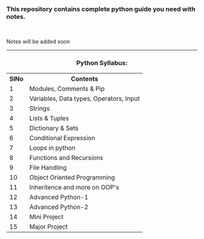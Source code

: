 <h3>This repository contains complete python guide you need with notes.</h3><br>
<p>Notes will be added soon</p><hr>
<h3 align="center" >Python Syllabus: </h3>
<table align="center">
  <tr>
    <th>SlNo</th>
    <th>Contents</th>
  </tr>
  <tr>
    <td>1</td>
    <td>Modules, Comments & Pip </td>
  </tr>
  <tr>
    <td>2</td>
    <td>Variables, Data types, Operators, Input</td>
  </tr>
    <tr>
    <td>3</td>
    <td>Strings</td>
  </tr>
    <tr>
    <td>4</td>
    <td>Lists & Tuples</td>
  </tr>
    <tr>
    <td>5</td>
    <td> Dictionary & Sets </td>
  </tr>
    <tr>
    <td>6</td>
    <td>Conditional Expression </td>
  </tr>
    <tr>
    <td>7</td>
    <td>Loops in python  </td>
  </tr>
    <tr>
    <td>8</td>
    <td>Functions and Recursions</td>
  </tr>
    <tr>
    <td>9</td>
    <td>File Handling</td>
  </tr>
    <tr>
    <td>10</td>
    <td>Object Oriented Programming</td>
  </tr>
    <tr>
    <td>11</td>
    <td>Inheritence and more on OOP's</td>
  </tr>
    </tr>
    <tr>
    <td>12</td>
    <td>Advanced Python-1</td>
  </tr>
    </tr>
    <tr>
    <td>13</td>
    <td>Advanced Python-2</td>
  </tr>
    </tr>
    <tr>
    <td>14</td>
    <td>Mini Project</td>
  </tr>
    </tr>
    <tr>
    <td>15</td>
    <td>Major Project</td>
  </tr>
</table>